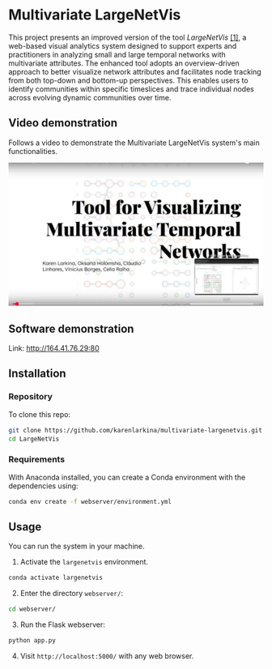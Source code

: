 # Multivariate LargeNetVis

This project presents an improved version of the tool _LargeNetVis_ [[1]](https://github.com/claudiodgl/LargeNetVis), a web-based visual analytics system designed to support experts and practitioners in analyzing small and large temporal networks with multivariate attributes. The enhanced tool adopts an overview-driven approach to better visualize network attributes and facilitates node tracking from both top-down and bottom-up perspectives. This enables users to identify communities within specific timeslices and trace individual nodes across evolving dynamic communities over time.

[//]: # (A proposed improved web-based visual analytics system that assists experts and practitioners in analyzing multivariate small and large temporal networks, i.e., networks varying from a few nodes and timestamps to a few thousand of these elements, where nodes and edges .)



## Video demonstration

Follows a video to demonstrate the Multivariate LargeNetVis system's main functionalities.

[//]: # (Create a new video introducing the system and showing how the tool can be used, should showcase some of the interesting cases from the case study.)

[![Multivariate_LargeNetVis.mp4](./images/video-img.png)](https://www.youtube.com/watch?v=0MkXjz92vcc)

## Software demonstration

Link: http://164.41.76.29:80




## Installation

### Repository

To clone this repo:

```sh
git clone https://github.com/karenlarkina/multivariate-largenetvis.git
cd LargeNetVis
```

### Requirements

With Anaconda installed, you can create a
Conda environment with the dependencies
using:

```sh
conda env create -f webserver/environment.yml
```


## Usage


You can run the system in your machine.

1. Activate the `largenetvis` environment.
```sh
conda activate largenetvis
```

2. Enter the directory `webserver/`:
```sh
cd webserver/
```

3. Run the Flask webserver:

```sh
python app.py
```

4. Visit `http://localhost:5000/` with any web browser.
